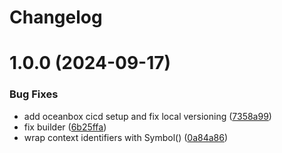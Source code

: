 # Changelog

# 1.0.0 (2024-09-17)


### Bug Fixes

* add oceanbox cicd setup and fix local versioning ([7358a99](https://gitlab.com/oceanbox/Fable.Lit/commit/7358a99d83376a284da7a7ea8fa1140123aad670))
* fix builder ([6b25ffa](https://gitlab.com/oceanbox/Fable.Lit/commit/6b25ffae68066224c3c17d8a64bf9513163f9bbd))
* wrap context identifiers with Symbol() ([0a84a86](https://gitlab.com/oceanbox/Fable.Lit/commit/0a84a86393ca5485499ac90b193db7edc1a55fc9))
